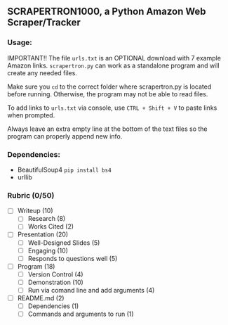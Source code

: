 ## SCRAPERTRON1000, a Python Amazon Web Scraper/Tracker
### Usage:
IMPORTANT!! The file `urls.txt` is an OPTIONAL download with 7 example Amazon links. `scrapertron.py` can work as a standalone program and will create any needed files.

Make sure you `cd` to the correct folder where scrapertron.py is located before running. Otherwise, the program may not be able to read files.

To add links to `urls.txt` via console, use `CTRL + Shift + V` to paste links when prompted.

Always leave an extra empty line at the bottom of the text files so the program can properly append new info.

### Dependencies:
- BeautifulSoup4 `pip install bs4`
- urllib

### Rubric (0/50)
- [ ] Writeup (10)
     - [ ] Research (8)
     - [ ] Works Cited (2)
- [ ] Presentation (20)
     - [ ] Well-Designed Slides (5)
     - [ ] Engaging (10)
     - [ ] Responds to questions well (5)
- [ ] Program (18)
     - [ ] Version Control (4)
     - [ ] Demonstration (10)
     - [ ] Run via comand line and add arguments (4)
- [ ] README.md (2)
     - [ ] Dependencies (1)
     - [ ] Commands and arguments to run (1)
